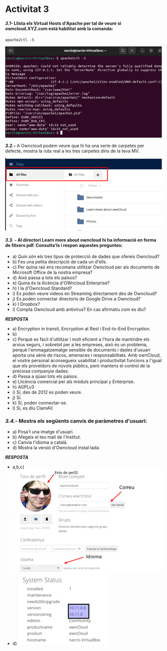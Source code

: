 # Activitat 3


#### ***3.1-*** Llista els Virtual Hosts d'Apache per tal de veure si owncloud.XYZ.com està habilitat amb la comanda:
`apache2ctl -S`

![](Selecció_164.png)



***3.2.-***  A Owncloud podem veure que hi ha una serie de carpetes per defecte, mostra la ruta real a les tres carpetes dins de la teva MV.

![](Selecció_165.png)

#### ***3.3.*** - Al directori Learn more about owncloud hi ha informació en forma de fitxers pdf. Consulta'ls i respon aquestes preguntes:

- a) Quin són els tres tipus de protecció de dades que ofereix Owncloud?
- b) Fes una petita descripció de cada un d'ells.
- c) Per quina raó ens recomana utilitzar Owncloud per als documents de Microsoft Office de la nostra empresa?
- d) Això passa a tots els països?
- e) Quina és la llicència d'OWncloud Enterprise?
- h) I la d'Owncloud Standard?
- i) Es poden veure videos en Streaming directament des de Owncloud?
- j) Es poden connectar directoris de Google Drive a Owncloud?
- k) I Dropbox?
- l) Compta Owncloud amb antivirus? En cas afirmatiu com es diu?

***RESPOSTA***

- a) Encryption in transit, Encryption at Rest i End-to-End Encryption. 
- b) 
- c) Perquè es fàcil d'utilitzar i molt eficient a l'hora de mantindre els arxius segurs, i sobretot per a les empreses, això és un problema, perquè l'emmagatzematge sensible de documents i dades d'usuari aporta una sèrie de riscos, amenaces i responsabilitats. Amb ownCloud, el vostre personal aconsegueix usabilitat i productivitat funcions a l'igual que els proveïdors de núvols públics, però mantens el control de la preciosa companyia dades.
- d) Passa a qüasi tots els països.
- e) Llicència comercial per als mòduls principal y Enterprise.
- h) AGPLv3
- i) Sí, des de 2012 es poden veure.
- j) Sí.
- k) Sí, poden connectar-se.
- l) Sí, es diu ClamAV.
### ***3.4.-*** Mostra els següents canvis de paràmetres d'usuari:

- a) Posa't una imatge d'usuari.
- b) Afegeix el teu mail de l'Institut.
- c) Canvia l'idioma a català.
- d) Mostra la versió d'Owncloud instal·lada.

***RESPOSTA***

- a,b,c)
![](Selecció_021.png)
- d)
![](Selecció_022.png)


